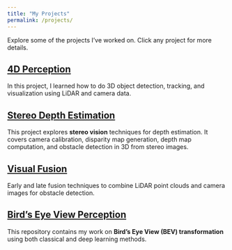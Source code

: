 ```yaml
---
title: "My Projects"
permalink: /projects/
---
```


Explore some of the projects I’ve worked on. Click any project for more details.

## [4D Perception](https://github.com/Rouizi/4d-perception)

In this project, I learned how to do 3D object detection, tracking, and visualization using LiDAR and camera data.

## [Stereo Depth Estimation](https://github.com/Rouizi/stereo-depth-estimation)

This project explores **stereo vision** techniques for depth estimation.
It covers camera calibration, disparity map generation, depth map computation, and obstacle detection in 3D from stereo images.

## [Visual Fusion](https://github.com/Rouizi/visual-fusion)

Early and late fusion techniques to combine LiDAR point clouds and camera images for obstacle detection.

## [Bird’s Eye View Perception](https://github.com/Rouizi/bird-eye-view)

This repository contains my work on **Bird’s Eye View (BEV) transformation** using both classical and deep learning methods. 
